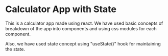 # Calculator App with State

This is a calculator app made using react. We have used basic concepts of breakdown of the app into components and using css modules for each component.

Also, we have used state concept using "useState()" hook for maintaining the state.

